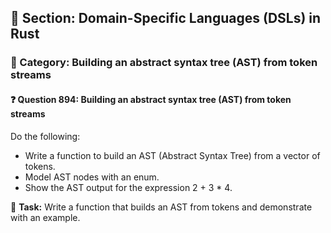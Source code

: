 ## 📘 Section: Domain-Specific Languages (DSLs) in Rust
### 🔹 Category: Building an abstract syntax tree (AST) from token streams
#### ❓ Question 894: Building an abstract syntax tree (AST) from token streams

Do the following:

- Write a function to build an AST (Abstract Syntax Tree) from a vector of tokens.
- Model AST nodes with an enum.
- Show the AST output for the expression 2 + 3 * 4.

🔧 **Task:** Write a function that builds an AST from tokens and demonstrate with an example.
